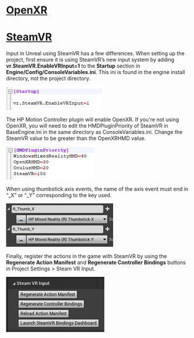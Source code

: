 # [OpenXR](#tab/openxr)


# [SteamVR](#tab/steamvr)

Input in Unreal using SteamVR has a few differences.  When setting up the project, first ensure it is using SteamVR’s new input system by adding **vr.SteamVR.EnableVRInput=1** to the **Startup** section in **Engine/Config/ConsoleVariables.ini**.  This ini is found in the engine install directory, not the project directory.

![Updating the Startup configuration](../images/reverb-g2-img-07.png)

The HP Motion Controller plugin will enable OpenXR.  If you're not using OpenXR, you will need to edit the HMDPluginPriority of SteamVR in BaseEngine.ini in the same directory as ConsoleVariables.ini.  Change the SteamVR value to be greater than the OpenXRHMD value.

![Updating the HMDPluginPriority configuration](../images/reverb-g2-img-08.png)

When using thumbstick axis events, the name of the axis event must end in “_X” or “_Y” corresponding to the key used.

![Using thumbstick events](../images/reverb-g2-img-09.png)

Finally, register the actions in the game with SteamVR by using the **Regenerate Action Manifest** and 
**Regenerate Controller Bindings** buttons in Project Settings > Steam VR Input.

![Registering actions in project settings](../images/reverb-g2-img-10.png)

